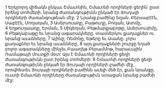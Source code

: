 1 Երկրորդ վիճակն ընկաւ Շմաւոնին, Շմաւոնի որդիների ցեղին՝ ըստ իրենց տոհմերի. նրանց ժառանգութիւնն ընկած էր Յուդայի որդիների ժառանգութեան մէջ: 2 Նրանց բաժինը եղան. Բերսաբէէն, Սաբէէն, Մողադան, 3 Ասերսուաղը, Բաթուղը, Բողան, Ասոմը, 4 Եղթուղաադը, Երման, 5 Սիկեղան, Բեթմարքաբոթը, Ասերսուսիմը, 6 Բեթղաբաթը եւ նրանց ագարակները. տասներկու քաղաքներ ու նրանց աւանները, 7 Այինը, Ռեմոնը, Եթերը եւ Ասանը. չորս քաղաքներ եւ նրանց աւանները, 8 այդ քաղաքների շուրջը եղած բոլոր ագարակները մինչեւ Բաաղեթ Բերամմոթ, հարաւային Ռամաթայի մուտքի մօտ: Այս է Շմաւոնի որդիների ցեղի ժառանգութիւնն ըստ իրենց տոհմերի: 9 Շմաւոնի որդիների ցեղի ժառանգութիւնն ընկած էր Յուդայի որդիների բաժնի մէջ, որովհետեւ Յուդայի որդիների բաժինն աւելի մեծ էր, քան նրանցը, ուստի Շմաւոնի որդիները ժառանգութիւն ստացան նրանց բաժնի մէջ:
